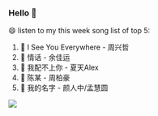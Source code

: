 

### Hello 👋

😄 listen to my this week song list of top 5:

1. 🎵 I See You Everywhere - 周兴哲
2. 🎵 情话 - 余佳运
3. 🎵 我配不上你 - 夏天Alex
4. 🎵 陈某 - 周柏豪
5. 🎵 我的名字 - 颜人中/孟慧圆

<img align="left"  src="https://github-readme-stats.vercel.app/api?username=370966584&show_icons=true&theme=radical" />